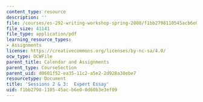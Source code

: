 ```yaml
---
content_type: resource
description: ''
file: /courses/es-292-writing-workshop-spring-2008/f1bb2798110545acb6e00d60b3e3ef09_MITES_292S08_ses2_3_asgn.pdf
file_size: 41141
file_type: application/pdf
learning_resource_types:
- Assignments
license: https://creativecommons.org/licenses/by-nc-sa/4.0/
ocw_type: OCWFile
parent_title: Calendar and Assignments
parent_type: CourseSection
parent_uid: d0601f52-ea35-11c2-a5e2-2d928a38ebe7
resourcetype: Document
title: 'Sessions 2 & 3:  Expert Essay'
uid: f1bb2798-1105-45ac-b6e0-0d60b3e3ef09
---
```

